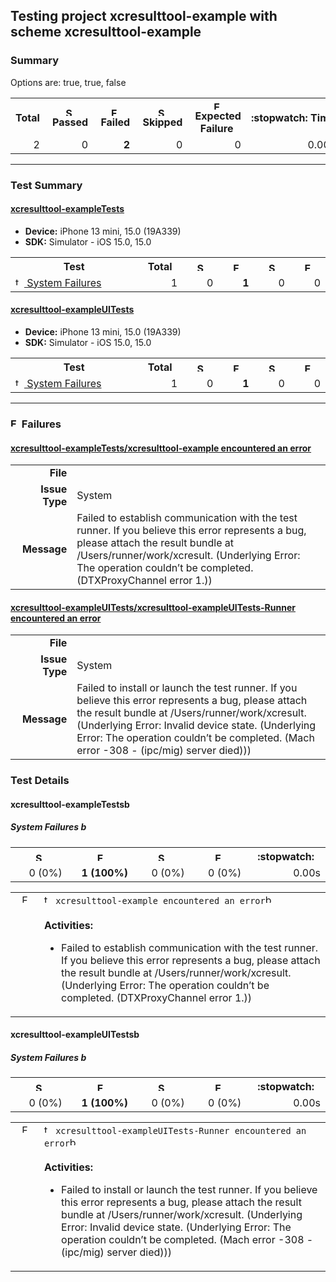 ## Testing project xcresulttool-example with scheme xcresulttool-example

### Summary
Options are: true, true, false
<table>
<tr>
<th>Total<th><img src="https://xcresulttool-static.netlify.app/i/passed.png" alt="Success" title="Success" width="14px" align="top">&nbsp;Passed<th><img src="https://xcresulttool-static.netlify.app/i/failure.png" alt="Failure" title="Failure" width="14px" align="top">&nbsp;Failed<th><img src="https://xcresulttool-static.netlify.app/i/skipped.png" alt="Skipped" title="Skipped" width="14px" align="top">&nbsp;Skipped<th><img src="https://xcresulttool-static.netlify.app/i/expected-failure.png" alt="Expected Failure" title="Expected Failure" width="14px" align="top">&nbsp;Expected Failure<th>:stopwatch:&nbsp;Time
<tr>
<td align="right" width="118px">2<td align="right" width="118px">0<td align="right" width="118px"><b>2</b><td align="right" width="118px">0<td align="right" width="158px">0<td align="right" width="138px">0.00s
</table>

---

### Test Summary
#### <a name="xcresulttool-exampletests_summary"/>[xcresulttool-exampleTests](#user-content-xcresulttool-exampletests)

- **Device:** iPhone 13 mini, 15.0 (19A339)
- **SDK:** Simulator - iOS 15.0, 15.0
<table>
<tr>
<th>Test<th>Total<th><img src="https://xcresulttool-static.netlify.app/i/passed.png" alt="Success" title="Success" width="14px" align="top"><th><img src="https://xcresulttool-static.netlify.app/i/failure.png" alt="Failure" title="Failure" width="14px" align="top"><th><img src="https://xcresulttool-static.netlify.app/i/skipped.png" alt="Skipped" title="Skipped" width="14px" align="top"><th><img src="https://xcresulttool-static.netlify.app/i/expected-failure.png" alt="Expected Failure" title="Expected Failure" width="14px" align="top">
<tr>
<td align="left" width="368px"><a name="xcresulttool-exampletests_system-failures_summary"/><a href="#user-content-xcresulttool-exampletests_system-failures"><img src="https://xcresulttool-static.netlify.app/i/test-class.png" alt="test-class" width="14px" align="top">&nbsp;System Failures</a><td align="right" width="80px">1<td align="right" width="80px">0<td align="right" width="80px"><b>1</b><td align="right" width="80px">0<td align="right" width="80px">0

</table>

#### <a name="xcresulttool-exampleuitests_summary"/>[xcresulttool-exampleUITests](#user-content-xcresulttool-exampleuitests)

- **Device:** iPhone 13 mini, 15.0 (19A339)
- **SDK:** Simulator - iOS 15.0, 15.0
<table>
<tr>
<th>Test<th>Total<th><img src="https://xcresulttool-static.netlify.app/i/passed.png" alt="Success" title="Success" width="14px" align="top"><th><img src="https://xcresulttool-static.netlify.app/i/failure.png" alt="Failure" title="Failure" width="14px" align="top"><th><img src="https://xcresulttool-static.netlify.app/i/skipped.png" alt="Skipped" title="Skipped" width="14px" align="top"><th><img src="https://xcresulttool-static.netlify.app/i/expected-failure.png" alt="Expected Failure" title="Expected Failure" width="14px" align="top">
<tr>
<td align="left" width="368px"><a name="xcresulttool-exampleuitests_system-failures_summary"/><a href="#user-content-xcresulttool-exampleuitests_system-failures"><img src="https://xcresulttool-static.netlify.app/i/test-class.png" alt="test-class" width="14px" align="top">&nbsp;System Failures</a><td align="right" width="80px">1<td align="right" width="80px">0<td align="right" width="80px"><b>1</b><td align="right" width="80px">0<td align="right" width="80px">0

</table>

---

### <img src="https://xcresulttool-static.netlify.app/i/failure.png" alt="Failure" title="Failure" width="14px" align="top"> Failures
<h4><a name="xcresulttool-exampletests_xcresulttool-example-encountered-an-error_failure-summary"/><a href="#user-content-xcresulttool-exampletests_xcresulttool-example-encountered-an-error">xcresulttool-exampleTests/xcresulttool-example encountered an error</a></h4>
<table><tr><td align="right" width="100px"><b>File</b><td width="668px"><tr><td align="right" width="100px"><b>Issue Type</b><td width="668px">System<tr><td align="right" width="100px"><b>Message</b><td width="668px">Failed to establish communication with the test runner. If you believe this error represents a bug, please attach the result bundle at /Users/runner/work/xcresult. (Underlying Error: The operation couldn’t be completed. (DTXProxyChannel error 1.))</table>

<h4><a name="xcresulttool-exampleuitests_xcresulttool-exampleuitests-runner-encountered-an-error_failure-summary"/><a href="#user-content-xcresulttool-exampleuitests_xcresulttool-exampleuitests-runner-encountered-an-error">xcresulttool-exampleUITests/xcresulttool-exampleUITests-Runner encountered an error</a></h4>
<table><tr><td align="right" width="100px"><b>File</b><td width="668px"><tr><td align="right" width="100px"><b>Issue Type</b><td width="668px">System<tr><td align="right" width="100px"><b>Message</b><td width="668px">Failed to install or launch the test runner. If you believe this error represents a bug, please attach the result bundle at /Users/runner/work/xcresult. (Underlying Error: Invalid device state. (Underlying Error: The operation couldn’t be completed. (Mach error -308 - (ipc/mig) server died)))</table>


### Test Details

#### <a name="xcresulttool-exampletests"/>xcresulttool-exampleTests[<img src="https://xcresulttool-static.netlify.app/i/back.png" alt="back" width="14px" align="top">](#user-content-xcresulttool-exampletests_summary)

<a name="xcresulttool-exampletests_system-failures"/><h5>System Failures&nbsp;[<img src="https://xcresulttool-static.netlify.app/i/back.png" alt="back" width="14px" align="top">](#user-content-xcresulttool-exampletests_system-failures_summary)</h5>
<table>
<tr>
<th><img src="https://xcresulttool-static.netlify.app/i/passed.png" alt="Success" title="Success" width="14px" align="top"><th><img src="https://xcresulttool-static.netlify.app/i/failure.png" alt="Failure" title="Failure" width="14px" align="top"><th><img src="https://xcresulttool-static.netlify.app/i/skipped.png" alt="Skipped" title="Skipped" width="14px" align="top"><th><img src="https://xcresulttool-static.netlify.app/i/expected-failure.png" alt="Expected Failure" title="Expected Failure" width="14px" align="top"><th>:stopwatch:
<tr>
<td align="right" width="154px">0 (0%)<td align="right" width="154px"><b>1 (100%)</b><td align="right" width="154px">0 (0%)<td align="right" width="154px">0 (0%)<td align="right" width="154px">0.00s
</table>

<table>
<tr><td align="center" valign="top" width="52px"><img src="https://xcresulttool-static.netlify.app/i/failure.png" alt="Failure" title="Failure" width="14px" align="top"><td valign="top" width="716px"><a name="xcresulttool-exampletests_xcresulttool-example-encountered-an-error"/><img src="https://xcresulttool-static.netlify.app/i/test-method.png" alt="test-method" width="14px" align="top">&nbsp;<code>xcresulttool-example encountered an error</code><a href="#user-content-xcresulttool-exampletests_xcresulttool-example-encountered-an-error_failure-summary"><img src="https://xcresulttool-static.netlify.app/i/back.png" alt="back" width="14px" align="top"></a><br><br><b>Activities:</b>

- Failed to establish communication with the test runner. If you believe this error represents a bug, please attach the result bundle at /Users/runner/work/xcresult. (Underlying Error: The operation couldn’t be completed. (DTXProxyChannel error 1.))
</table>

#### <a name="xcresulttool-exampleuitests"/>xcresulttool-exampleUITests[<img src="https://xcresulttool-static.netlify.app/i/back.png" alt="back" width="14px" align="top">](#user-content-xcresulttool-exampleuitests_summary)

<a name="xcresulttool-exampleuitests_system-failures"/><h5>System Failures&nbsp;[<img src="https://xcresulttool-static.netlify.app/i/back.png" alt="back" width="14px" align="top">](#user-content-xcresulttool-exampleuitests_system-failures_summary)</h5>
<table>
<tr>
<th><img src="https://xcresulttool-static.netlify.app/i/passed.png" alt="Success" title="Success" width="14px" align="top"><th><img src="https://xcresulttool-static.netlify.app/i/failure.png" alt="Failure" title="Failure" width="14px" align="top"><th><img src="https://xcresulttool-static.netlify.app/i/skipped.png" alt="Skipped" title="Skipped" width="14px" align="top"><th><img src="https://xcresulttool-static.netlify.app/i/expected-failure.png" alt="Expected Failure" title="Expected Failure" width="14px" align="top"><th>:stopwatch:
<tr>
<td align="right" width="154px">0 (0%)<td align="right" width="154px"><b>1 (100%)</b><td align="right" width="154px">0 (0%)<td align="right" width="154px">0 (0%)<td align="right" width="154px">0.00s
</table>

<table>
<tr><td align="center" valign="top" width="52px"><img src="https://xcresulttool-static.netlify.app/i/failure.png" alt="Failure" title="Failure" width="14px" align="top"><td valign="top" width="716px"><a name="xcresulttool-exampleuitests_xcresulttool-exampleuitests-runner-encountered-an-error"/><img src="https://xcresulttool-static.netlify.app/i/test-method.png" alt="test-method" width="14px" align="top">&nbsp;<code>xcresulttool-exampleUITests-Runner encountered an error</code><a href="#user-content-xcresulttool-exampleuitests_xcresulttool-exampleuitests-runner-encountered-an-error_failure-summary"><img src="https://xcresulttool-static.netlify.app/i/back.png" alt="back" width="14px" align="top"></a><br><br><b>Activities:</b>

- Failed to install or launch the test runner. If you believe this error represents a bug, please attach the result bundle at /Users/runner/work/xcresult. (Underlying Error: Invalid device state. (Underlying Error: The operation couldn’t be completed. (Mach error -308 - (ipc/mig) server died)))
</table>
